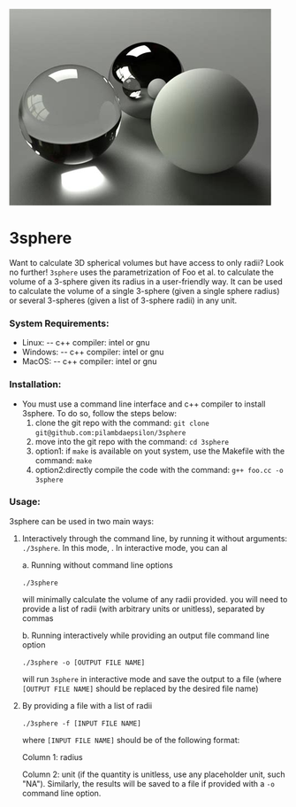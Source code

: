 ![plot](./README_images/3sphere.jpg)

# 3sphere
Want to calculate 3D spherical volumes but have access to only radii? Look no further! `3sphere` uses the parametrization of Foo et al. to calculate the volume of a 3-sphere given its radius in a 
user-friendly way. It can be used to calculate the volume of a single 3-sphere (given a single sphere radius) or several 3-spheres (given a list of 3-sphere radii) in any unit.

### System Requirements:
   - Linux: 
      -- c++ compiler: intel or gnu
   - Windows:
      -- c++ compiler: intel or gnu
   - MacOS:
      -- c++ compiler: intel or gnu
### Installation:
   - You must use a command line interface and c++ compiler to install 3sphere. To do so, follow the steps below:
     1. clone the git repo with the command: `git clone git@github.com:pilambdaepsilon/3sphere`
     2. move into the git repo with the command: `cd 3sphere`
     3. option1: if `make` is available on yout system, use the Makefile with the command: `make`
     4. option2:directly compile the code with the command: `g++ foo.cc -o 3sphere`
     
### Usage:
3sphere can be used in two main ways:
1. Interactively through the command line, by running it without arguments: `./3sphere`. In this mode, . In interactive mode, you can al
   
   a. Running without command line options
   
   `./3sphere`
   
   will minimally calculate the volume of any radii provided. you will need to provide a list of radii (with arbitrary units or unitless), separated by commas

   b. Running interactively while providing an output file command line option
   
   `./3sphere -o [OUTPUT FILE NAME]`
   
   will run `3sphere` in interactive mode and save the output to a file (where `[OUTPUT FILE NAME]` should be replaced by the desired file name)
   
2. By providing a file with a list of radii
   
   `./3sphere -f [INPUT FILE NAME]`
   
   where `[INPUT FILE NAME]` should be of the following format:
   
   Column 1: radius
   
   Column 2: unit (if the quantity is unitless, use any placeholder unit, such "NA"). Similarly, the results will be saved to a file if provided with a `-o` command line option.
